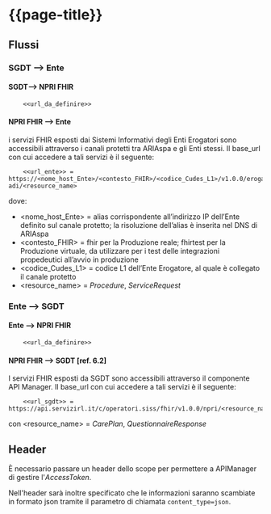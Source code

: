 # {{page-title}}

## Flussi

### SGDT --> Ente

#### SGDT--> NPRI FHIR

        <<url_da_definire>>

#### NPRI FHIR --> Ente
i servizi FHIR esposti dai Sistemi Informativi degli Enti Erogatori sono accessibili attraverso i canali protetti tra ARIAspa e gli Enti stessi.
Il base_url con cui accedere a tali servizi è il seguente:

        <<url_ente>> = https://<nome_host_Ente>/<contesto_FHIR>/<codice_Cudes_L1>/v1.0.0/erogazione-adi/<resource_name>

dove:
- <nome_host_Ente> = alias corrispondente all’indirizzo IP dell’Ente definito sul canale protetto; la risoluzione dell’alias è inserita nel DNS di ARIAspa
- <contesto_FHIR> = fhir per la Produzione reale; fhirtest per la Produzione virtuale, da utilizzare per i test delle integrazioni propedeutici all’avvio in produzione
- <codice_Cudes_L1> = codice L1 dell’Ente Erogatore, al quale è collegato il canale protetto
- <resource_name> = _Procedure_, _ServiceRequest_

### Ente --> SGDT

#### Ente --> NPRI FHIR

        <<url_da_definire>>

#### NPRI FHIR --> SGDT [ref. 6.2]
I servizi FHIR esposti da SGDT sono accessibili attraverso il componente API Manager.
Il base_url con cui accedere a tali servizi è il seguente:

        <<url_sgdt>> = https://api.servizirl.it/c/operatori.siss/fhir/v1.0.0/npri/<resource_name> 

con <resource_name> = _CarePlan_, _QuestionnaireResponse_

## Header 

È necessario passare un header dello scope per permettere a APIManager di gestire l'_AccessToken_.

Nell'header sarà inoltre specificato che le informazioni saranno scambiate in formato json tramite il parametro di chiamata <code>content_type=json</code>.